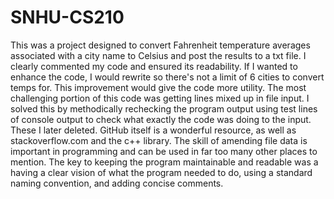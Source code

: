# SNHU-CS210
This was a project designed to convert Fahrenheit temperature averages associated with a city name to Celsius and post the results to a txt file.
I clearly commented my code and ensured its readability.
If I wanted to enhance the code, I would rewrite so there's not a limit of 6 cities to convert temps for. This improvement would give the code more utility.
The most challenging portion of this code was getting lines mixed up in file input. I solved this by methodically rechecking the program output using test lines of console output to check what exactly the code was doing to the input. These I later deleted. GitHub itself is a wonderful resource, as well as stackoverflow.com and the c++ library.
The skill of amending file data is important in programming and can be used in far too many other places to mention.
The key to keeping the program maintainable and readable was a having a clear vision of what the program needed to do, using a standard naming convention, and adding concise comments.
